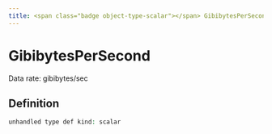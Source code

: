 ```yaml
---
title: <span class="badge object-type-scalar"></span> GibibytesPerSecond
---
```

# <span class="badge object-type-scalar"></span> GibibytesPerSecond

Data rate: gibibytes/sec

## Definition

```php
unhandled type def kind: scalar
```

